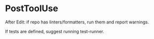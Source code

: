 # PostToolUse

After Edit: if repo has linters/formatters, run them and report warnings.

If tests are defined, suggest running test-runner.